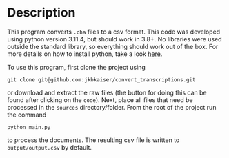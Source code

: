 # Description
This program converts `.cha` files to a csv format. This code was developed using
python version 3.11.4, but should work in 3.8+. No libraries were used outside the
standard library, so everything should work out of the box. For more details on
how to install python, take a look [here](https://www.python.org/).

To use this program, first clone the project using

`git clone git@github.com:jkbkaiser/convert_transcriptions.git`

or download and extract the raw files (the button for doing this can be found after clicking on the `code`). Next, place all files that need be
processed in the `sources` directory/folder. From the root of the project run
the command

`python main.py`

to process the documents. The resulting csv file is written to `output/output.csv` by
default.
